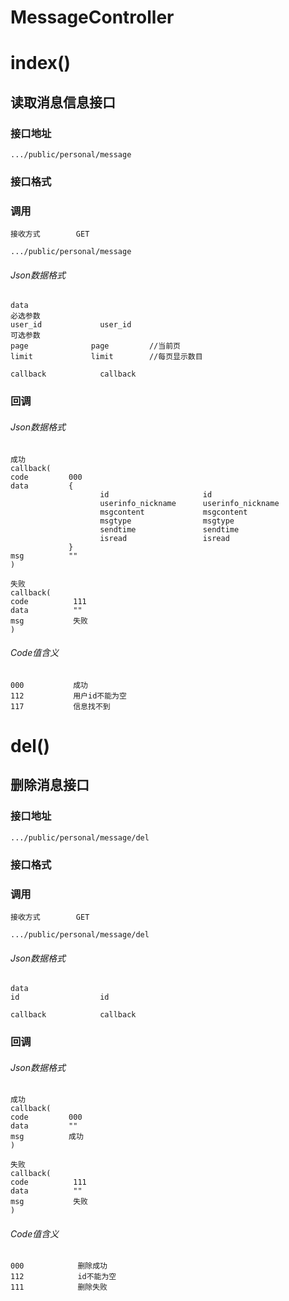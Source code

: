 # MessageController #
# index() #
## 读取消息信息接口


### 接口地址


```
.../public/personal/message
```

### 接口格式

### 调用

```
接收方式        GET
```

```
.../public/personal/message
```

###### Json数据格式
```
data
必选参数
user_id             user_id
可选参数 
page              page         //当前页
limit             limit        //每页显示数目

callback            callback
```

### 回调
###### Json数据格式

```
成功
callback(
code         000
data         {
                    id                     id
                    userinfo_nickname      userinfo_nickname
                    msgcontent             msgcontent
                    msgtype                msgtype
                    sendtime               sendtime
                    isread                 isread
             }
msg          ""
)
```

```
失败
callback(
code          111
data          ""
msg           失败
)
```

###### Code值含义

```
000           成功
112           用户id不能为空
117           信息找不到
```
# del() #
## 删除消息接口


### 接口地址


```
.../public/personal/message/del
```

### 接口格式

### 调用

```
接收方式        GET
```

```
.../public/personal/message/del
```

###### Json数据格式
```
data
id                  id

callback            callback
```
### 回调
###### Json数据格式

```
成功
callback(
code         000
data         ""
msg          成功
)
```

```
失败
callback(
code          111
data          ""
msg           失败
)
```

###### Code值含义

```
000            删除成功
112            id不能为空
111            删除失败
```